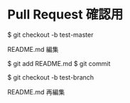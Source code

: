Pull Request 確認用
==============================

$ git checkout -b test-master

README.md 編集

$ git add README.md
$ git commit

$ git checkout -b test-branch

README.md 再編集	
